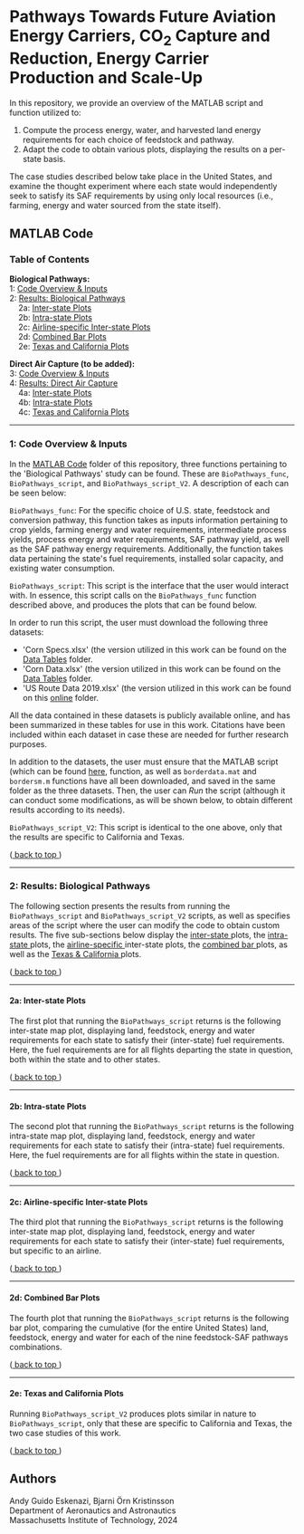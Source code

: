 <a name="back_to_top"></a>
# Pathways Towards Future Aviation Energy Carriers, CO<sub>2</sub> Capture and Reduction, Energy Carrier Production and Scale-Up

In this repository, we provide an overview of the MATLAB script and function utilized to:
1) Compute the process energy, water, and harvested land energy requirements for each choice of feedstock and pathway.
2) Adapt the code to obtain various plots, displaying the results on a per-state basis.

The case studies described below take place in the United States, and examine the thought experiment where each state would independently seek to satisfy its SAF requirements by using only local resources (i.e., farming, energy and water sourced from the state itself).

## MATLAB Code

### Table of Contents

**Biological Pathways:** <br />
1: [ Code Overview & Inputs ](#overview) <br />
2: [ Results: Biological Pathways ](#results) <br />
&nbsp; &nbsp; 2a: [ Inter-state Plots ](#inter-state) <br />
&nbsp; &nbsp; 2b: [ Intra-state Plots ](#intra-state) <br />
&nbsp; &nbsp; 2c: [ Airline-specific Inter-state Plots ](#airline) <br />
&nbsp; &nbsp; 2d: [ Combined Bar Plots ](#bars) <br />
&nbsp; &nbsp; 2e: [ Texas and California Plots ](#texascali)

**Direct Air Capture (to be added):** <br />
3: [ Code Overview & Inputs ](#overview2) <br />
4: [ Results: Direct Air Capture ](#results2) <br />
&nbsp; &nbsp; 4a: [ Inter-state Plots ](#inter-state2) <br />
&nbsp; &nbsp; 4b: [ Intra-state Plots ](#intra-state2) <br />
&nbsp; &nbsp; 4c: [ Texas and California Plots ](#texascali2)

---
<a name="overview"></a>
### 1: Code Overview & Inputs

In the [MATLAB Code](https://github.com/andyeske/SAF-pathways/tree/main/MATLAB%20Code) folder of this repository, three functions pertaining to the 'Biological Pathways' study can be found. These are ```BioPathways_func```, ```BioPathways_script```, and ```BioPathways_script_V2```. A description of each can be seen below:

```BioPathways_func```: For the specific choice of U.S. state, feedstock and conversion pathway, this function takes as inputs information pertaining to crop yields, farming energy and water requirements, intermediate process yields, process energy and water requirements, SAF pathway yield, as well as the SAF pathway energy requirements. Additionally, the function takes data pertaining the state's fuel requirements, installed solar capacity, and existing water consumption.

```BioPathways_script```: This script is the interface that the user would interact with. In essence, this script calls on the ```BioPathways_func``` function described above, and produces the plots that can be found below. 

In order to run this script, the user must download the following three datasets:
* 'Corn Specs.xlsx' (the version utilized in this work can be found on the [Data Tables](https://github.com/andyeske/SAF-pathways/tree/main/Data%20Tables) folder.
* 'Corn Data.xlsx' (the version utilized in this work can be found on the [Data Tables](https://github.com/andyeske/SAF-pathways/tree/main/Data%20Tables) folder.
* 'US Route Data 2019.xlsx' (the version utilized in this work can be found on this [online](https://mitprod-my.sharepoint.com/:f:/g/personal/andyeske_mit_edu/Ej3ZzrVDU-xLihXpZpC1rP4BTqM6xX6tsC07AbuM-7LDtw?e=sZmQcp) folder.

All the data contained in these datasets is publicly available online, and has been summarized in these tables for use in this work. Citations have been included within each dataset in case these are needed for further research purposes. 

In addition to the datasets, the user must ensure that the MATLAB script (which can be found [here](https://github.com/andyeske/SAF-pathways/tree/main/MATLAB%20Code), function, as well as ```borderdata.mat``` and ```bordersm.m``` functions have all been downloaded, and saved in the same folder as the three datasets. Then, the user can _Run_ the script (although it can conduct some modifications, as will be shown below, to obtain different results according to its needs).

```BioPathways_script_V2```: This script is identical to the one above, only that the results are specific to California and Texas. 

([ back to top ](#back_to_top))

---
<a name="results"></a>
### 2: Results: Biological Pathways

The following section presents the results from running the ```BioPathways_script``` and ```BioPathways_script_V2``` scripts, as well as specifies areas of the script where the user can modify the code to obtain custom results. The five sub-sections below display the [ inter-state ](#interstate) plots, the [ intra-state ](#intrastate)  plots, the [ airline-specific ](#airline) inter-state plots, the [ combined bar ](#bars) plots, as well as the [ Texas & California ](#texascali)  plots.

([ back to top ](#back_to_top))

---
<a name="inter-state"></a>
#### 2a: Inter-state Plots

The first plot that running the ```BioPathways_script``` returns is the following inter-state map plot, displaying land, feedstock, energy and water requirements for each state to satisfy their (inter-state) fuel requirements. Here, the fuel requirements are for all flights departing the state in question, both within the state and to other states.

([ back to top ](#back_to_top))

---
<a name="intra-state"></a>
#### 2b: Intra-state Plots

The second plot that running the ```BioPathways_script``` returns is the following intra-state map plot, displaying land, feedstock, energy and water requirements for each state to satisfy their (intra-state) fuel requirements. Here, the fuel requirements are for all flights within the state in question.

([ back to top ](#back_to_top))

---
<a name="airline"></a>
#### 2c: Airline-specific Inter-state Plots

The third plot that running the ```BioPathways_script``` returns is the following inter-state map plot, displaying land, feedstock, energy and water requirements for each state to satisfy their (inter-state) fuel requirements, but specific to an airline. 

([ back to top ](#back_to_top))

---
<a name="bars"></a>
#### 2d: Combined Bar Plots

The fourth plot that running the ```BioPathways_script``` returns is the following bar plot, comparing the cumulative (for the entire United States) land, feedstock, energy and water for each of the nine feedstock-SAF pathways combinations.

([ back to top ](#back_to_top))

---
<a name="texascali"></a>
#### 2e: Texas and California Plots

Running ```BioPathways_script_V2``` produces plots similar in nature to ```BioPathways_script```, only that these are specific to California and Texas, the two case studies of this work.

([ back to top ](#back_to_top))

## Authors

Andy Guido Eskenazi, Bjarni Örn Kristinsson <br />
Department of Aeronautics and Astronautics <br />
Massachusetts Institute of Technology, 2024 <br />
